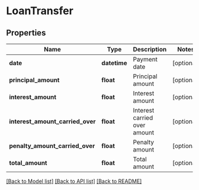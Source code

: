 # LoanTransfer

## Properties
Name | Type | Description | Notes
------------ | ------------- | ------------- | -------------
**date** | **datetime** | Payment date | [optional] 
**principal_amount** | **float** | Principal amount | [optional] 
**interest_amount** | **float** | Interest amount | [optional] 
**interest_amount_carried_over** | **float** | Interest carried over amount | [optional] 
**penalty_amount_carried_over** | **float** | Penalty amount | [optional] 
**total_amount** | **float** | Total amount | [optional] 

[[Back to Model list]](../README.md#documentation-for-models) [[Back to API list]](../README.md#documentation-for-api-endpoints) [[Back to README]](../README.md)


